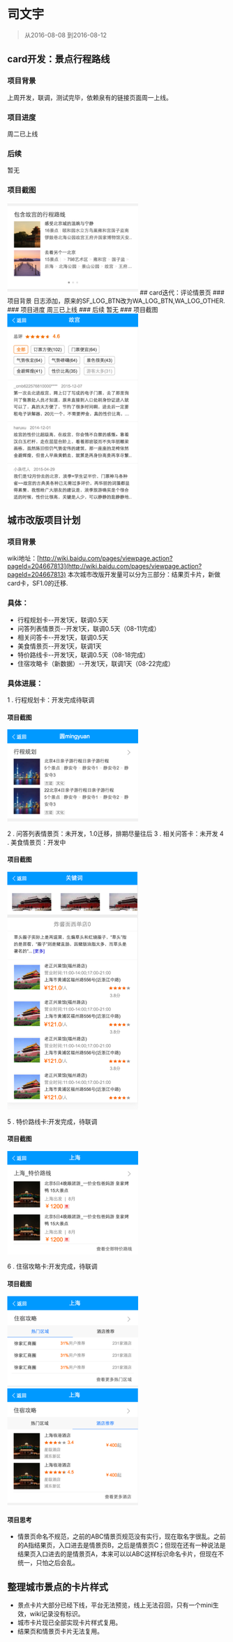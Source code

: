 # 司文宇
> 从2016-08-08 到2016-08-12

## card开发：景点行程路线
### 项目背景
上周开发，联调，测试完毕，依赖泉有的链接页面周一上线。
### 项目进度
周二已上线
### 后续
暂无

### 项目截图
<img src="img/siwenyu/p1.png" width='300px'>
## card迭代：评论情景页
### 项目背景
日志添加，原来的SF_LOG_BTN改为WA_LOG_BTN,WA_LOG_OTHER.
### 项目进度
周三已上线
### 后续
暂无
### 项目截图
<img src="img/siwenyu/p2.png" width='300px'>

## 城市改版项目计划
### 项目背景
wiki地址：[http://wiki.baidu.com/pages/viewpage.action?pageId=204667813](http://wiki.baidu.com/pages/viewpage.action?pageId=204667813)
本次城市改版开发量可以分为三部分：结果页卡片，新做card卡，SF1.0的迁移.
### 具体：
* 行程规划卡--开发1天，联调0.5天
* 问答列表情景页--开发1天，联调0.5天（08-11完成）
* 相关问答卡--开发1天，联调0.5天
* 美食情景页--开发1天，联调1天
* 特价路线卡--开发1天，联调0.5天（08-18完成）
* 住宿攻略卡（新数据）--开发1天，联调1天（08-22完成）

### 具体进展：
1 . 行程规划卡：开发完成待联调
#### 项目截图
<img src="img/siwenyu/p4.png" width='300px'>

2 . 问答列表情景页：未开发，1.0迁移，排期尽量往后
3 . 相关问答卡：未开发
4 . 美食情景页：开发中
#### 项目截图
<img src="img/siwenyu/p8.png" width='300px'>

5 . 特价路线卡:开发完成，待联调
#### 项目截图
<img src="img/siwenyu/p6.png" width='300px'>

6 . 住宿攻略卡:开发完成，待联调
#### 项目截图
<img src="img/siwenyu/p71.png" width='300px'><img src="img/siwenyu/p72.png" width='300px'>

#### 项目思考

* 情景页命名不规范，之前的ABC情景页规范没有实行，现在取名字很乱。之前的A指结果页，入口进去是情景页B，之后是情景页C；但现在还有一种说法是结果页入口进去的是情景页A，本来可以以ABC这样标识命名卡片，但现在不统一，只怕之后会乱。

## 整理城市景点的卡片样式
* 景点卡片大部分已经下线，平台无法预览，线上无法召回，只有一个mini生效，wiki记录没有标识。
* 城市卡片现已全部实现卡片样式复用。
* 结果页和情景页卡片无法复用。